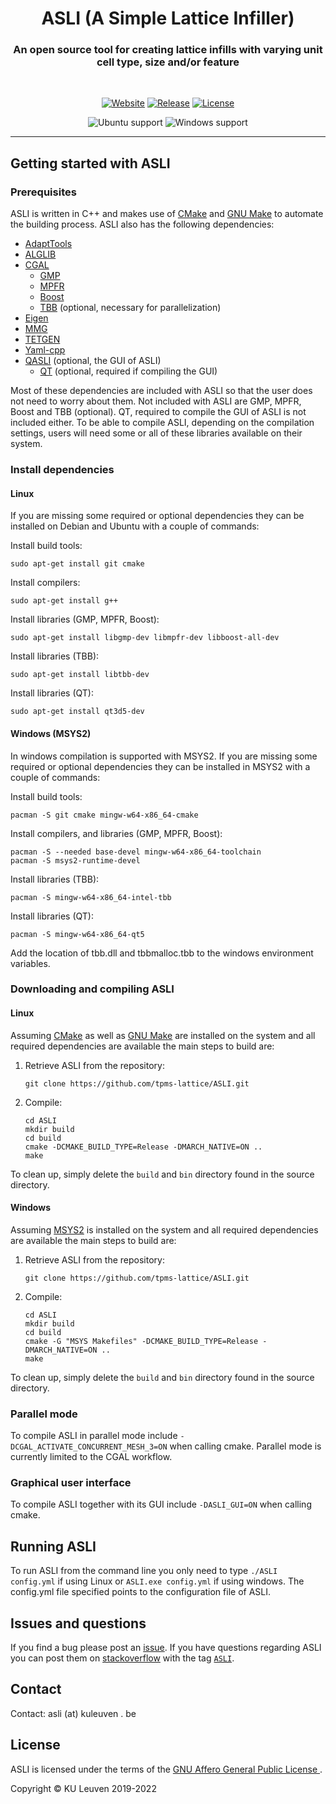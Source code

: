 <h1 align="center"> ASLI (A Simple Lattice Infiller) </h1>
<p> <h3 align="center"> An open source tool for creating lattice infills with varying unit cell type, size and/or feature</h3> &nbsp; </p>

<div align="center" markdown="1">

[![Website][website-image]][website] [![Release][release-image]][releases] [![License][license-image]][license]

[release-image]: https://img.shields.io/github/v/release/tpms-lattice/ASLI?color=blue&label=release&style=flat-square
[releases]: https://github.com/tpms-lattice/ASLI/releases

[license-image]: https://img.shields.io/badge/license-AGPL-blue.svg?style=flat-square
[license]: https://github.com/tpms-lattice/ASLI/blob/master/LICENSE

[website-image]: https://img.shields.io/static/v1?label=ASLI&message=website&color=blue&style=flat-square
[website]: http://www.biomech.ulg.ac.be/ASLI
</div>

<div align="center">
  <img src="https://img.shields.io/static/v1?label=Ubuntu&logo=Ubuntu&logoColor=white&message=support&color=success&style=flat-square" alt="Ubuntu support">
  <img src="https://img.shields.io/static/v1?label=Windows&logo=windows&logoColor=white&message=support&color=success&style=flat-square" alt="Windows support">
</div>

---

## Getting started with ASLI ##
### Prerequisites ###
ASLI is written in C++ and makes use of [CMake](http://www.cmake.org) and [GNU Make](https://www.gnu.org/software/make/) to automate the building process. ASLI also has the following dependencies:
  * [AdaptTools](https://github.com/ISCDtoolbox/AdaptTools)
  * [ALGLIB](https://www.alglib.net)
  * [CGAL](https://www.cgal.org)
    * [GMP](https://gmplib.org/)
    * [MPFR](https://www.mpfr.org/)
    * [Boost](https://www.boost.org/)
    * [TBB](https://intel.com/oneTBB) (optional, necessary for parallelization)
  * [Eigen](http://eigen.tuxfamily.org)
  * [MMG](https://www.mmgtools.org)
  * [TETGEN](http://tetgen.org)
  * [Yaml-cpp](https://github.com/jbeder/yaml-cpp)
  * [QASLI](https://github.com/tpms-lattice/QASLI) (optional, the GUI of ASLI)
    * [QT](https://www.qt.io/) (optional, required if compiling the GUI)

Most of these dependencies are included with ASLI so that the user does not need to worry about them. Not included with ASLI are GMP, MPFR, Boost and TBB (optional). QT, required to compile the GUI of ASLI is not included either. To be able to compile ASLI, depending on the compilation settings, users will need some or all of these libraries available on their system.

### Install dependencies ###
#### Linux ####
If you are missing some required or optional dependencies they can be installed on Debian and Ubuntu with a couple of commands:

Install build tools:  
```Shell
sudo apt-get install git cmake
```

Install compilers:  
```Shell
sudo apt-get install g++
```

Install libraries (GMP, MPFR, Boost):  
```Shell
sudo apt-get install libgmp-dev libmpfr-dev libboost-all-dev
```

Install libraries (TBB):  
```Shell
sudo apt-get install libtbb-dev
```

Install libraries (QT):  
```Shell
sudo apt-get install qt3d5-dev
```

#### Windows (MSYS2) ####
In windows compilation is supported with MSYS2. If you are missing some required or optional dependencies they can be installed in MSYS2 with a couple of commands:

Install build tools:  
```Shell
pacman -S git cmake mingw-w64-x86_64-cmake
```

Install compilers, and libraries (GMP, MPFR, Boost):  
```Shell
pacman -S --needed base-devel mingw-w64-x86_64-toolchain
pacman -S msys2-runtime-devel
```

Install libraries (TBB):  
```Shell
pacman -S mingw-w64-x86_64-intel-tbb
```

Install libraries (QT):  
```Shell
pacman -S mingw-w64-x86_64-qt5
```

Add the location of tbb.dll and tbbmalloc.tbb to the windows environment variables.

### Downloading and compiling ASLI ###
#### Linux ####
Assuming [CMake](http://www.cmake.org) as well as [GNU Make](https://www.gnu.org/software/make/) are installed on the system and all required dependencies are available the main steps to build are:

1. Retrieve ASLI from the repository:  
    ```Shell
    git clone https://github.com/tpms-lattice/ASLI.git
    ```

2. Compile:  
    ```Shell
    cd ASLI
    mkdir build
    cd build
    cmake -DCMAKE_BUILD_TYPE=Release -DMARCH_NATIVE=ON ..
    make
    ```

To clean up, simply delete the `build` and `bin` directory found in the source directory.

#### Windows ####
Assuming [MSYS2](https://www.msys2.org/) is installed on the system and all required dependencies are available the main steps to build are:

1. Retrieve ASLI from the repository:  
    ```Shell
    git clone https://github.com/tpms-lattice/ASLI.git
    ```

2. Compile:  
    ```Shell
    cd ASLI
    mkdir build
    cd build
    cmake -G "MSYS Makefiles" -DCMAKE_BUILD_TYPE=Release -DMARCH_NATIVE=ON ..
    make
    ```

To clean up, simply delete the `build` and `bin` directory found in the source directory.

### Parallel mode ###
To compile ASLI in parallel mode include `-DCGAL_ACTIVATE_CONCURRENT_MESH_3=ON` when calling cmake. Parallel mode is currently limited to the CGAL workflow.

### Graphical user interface ###
To compile ASLI together with its GUI include `-DASLI_GUI=ON` when calling cmake.

## Running ASLI ##
To run ASLI from the command line you only need to type ```./ASLI config.yml``` if using Linux or ```ASLI.exe config.yml``` if using windows. The config.yml file specified points to the configuration file of ASLI.

## Issues and questions ##
If you find a bug please post an [issue](https://github.com/tpms-lattice/ASLI/issues). If you have questions regarding ASLI you can post them on [stackoverflow](https://stackoverflow.com/questions/tagged/ASLI) with the tag [`ASLI`](https://stackoverflow.com/questions/tagged/ASLI).

## Contact ##
Contact: asli (at) kuleuven . be

## License ##
ASLI is licensed under the terms of the [GNU Affero General Public License ](https://www.gnu.org/licenses).

Copyright © KU Leuven 2019-2022